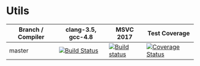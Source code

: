 # Utils
Branch / Compiler | clang-3.5,  gcc-4.8   |  MSVC 2017  |  Test Coverage
------------------| -------------------------------|-------------|---------------
master | [![Build Status](https://travis-ci.org/xvyvx/Utils.svg?branch=master)](https://travis-ci.org/xvyvx/Utils) | [![Build status](https://ci.appveyor.com/api/projects/status/nt3umknb0wxaxb98?svg=true)](https://ci.appveyor.com/project/xvyvx/utils) | [![Coverage Status](https://coveralls.io/repos/github/xvyvx/Utils/badge.svg?branch=master)](https://coveralls.io/github/xvyvx/Utils?branch=master)
